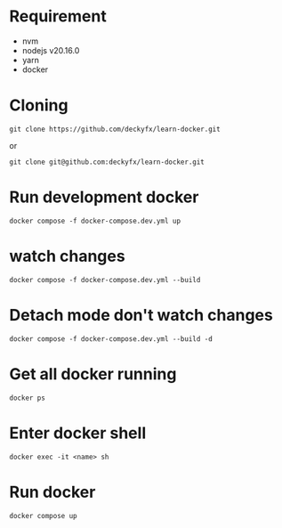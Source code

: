 # Requirement
- nvm
- nodejs v20.16.0
- yarn
- docker

# Cloning
```git clone https://github.com/deckyfx/learn-docker.git```

or

```git clone git@github.com:deckyfx/learn-docker.git```

# Run development docker
```docker compose -f docker-compose.dev.yml up```

# watch changes
```docker compose -f docker-compose.dev.yml --build```

# Detach mode don't watch changes
```docker compose -f docker-compose.dev.yml --build -d```

# Get all docker running
```docker ps```

# Enter docker shell
```docker exec -it <name> sh```

# Run docker
```docker compose up```


